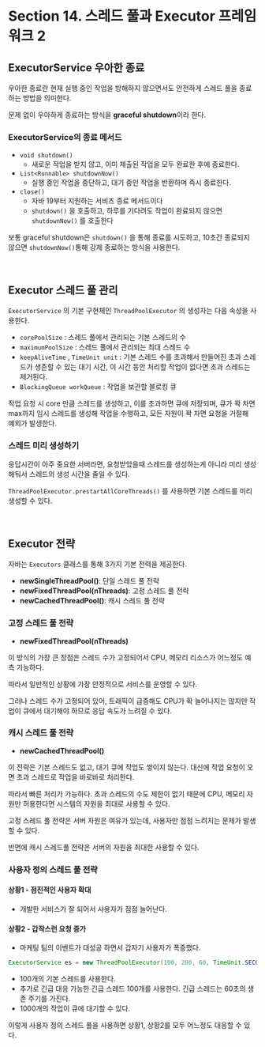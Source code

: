 # Section 14. 스레드 풀과 Executor 프레임워크 2

## ExecutorService 우아한 종료

우아한 종료란 현재 실행 중인 작업을 방해하지 않으면서도 안전하게 스레드 풀을 종료하는 방법을 의미한다.

문제 없이 우아하게 종료하는 방식을 **graceful shutdown**이라 한다.

### ExecutorService의 종료 메서드

- `void shutdown()`
    - 새로운 작업을 받지 않고, 이미 제출된 작업을 모두 완료한 후에 종료한다.
- `List<Runnable> shutdownNow()`
    - 실행 중인 작업을 중단하고, 대기 중인 작업을 반환하며 즉시 종료한다.
- `close()`
    - 자바 19부터 지원하는 서비즈 종료 메서드이다
    - `shutdown()` 을 호출하고, 하루를 기다려도 작업이 완료되지 않으면 `shutdownNow()` 를 호출한다

보통 graceful shutdown은 `shutdown()` 을 통해 종료를 시도하고, 10초간 종료되지 않으면 `shutdownNow()`통해 강제 종료하는 방식을 사용한다.

<br>

## Executor 스레드 풀 관리

`ExecutorService` 의 기본 구현체인 `ThreadPoolExecutor` 의 생성자는 다음 속성을 사용한다.

- `corePoolSize` : 스레드 풀에서 관리되는 기본 스레드의 수
- `maximumPoolSize` : 스레드 풀에서 관리되는 최대 스레드 수
- `keepAliveTime` , `TimeUnit unit` : 기본 스레드 수를 초과해서 만들어진 초과 스레드가 생존할 수 있는 대기 시간, 이 시간 동안 처리할 작업이 없다면 초과 스레드는 제거된다.
- `BlockingQueue workQueue` : 작업을 보관할 블로킹 큐

작업 요청 시 core 만큼 스레드를 생성하고, 이를 초과하면 큐에 저장되며, 큐가 꽉 차면 max까지 임시 스레드를 생성해 작업을 수행하고, 모든 자원이 꽉 차면 요청을 거절해 예외가 발생한다.

### 스레드 미리 생성하기

응답시간이 아주 중요한 서버라면, 요청받았을때 스레드를 생성하는게 아니라 미리 생성해둬서 스레드의 생성 시간을 줄일 수 있다.

`ThreadPoolExecutor.prestartAllCoreThreads()` 를 사용하면 기본 스레드를 미리 생성할 수 있다.

<br>

## Executor 전략

자바는 `Executors` 클래스를 통해 3가지 기본 전력을 제공한다.

- **newSingleThreadPool()**: 단일 스레드 풀 전략
- **newFixedThreadPool(nThreads)**: 고정 스레드 풀 전략
- **newCachedThreadPool()**: 캐시 스레드 풀 전략

### 고정 스레드 풀 전략

- **newFixedThreadPool(nThreads)**

이 방식의 가장 큰 장점은 스레드 수가 고정되어서 CPU, 메모리 리소스가 어느정도 예측 가능하다.

따라서 일반적인 상황에 가장 안정적으로 서비스를 운영할 수 있다.

그러나 스레드 수가 고정되어 있어, 트래픽이 급증해도 CPU가 확 늘어나지는 않지만 작업이 큐에서 대기해야 하므로 응답 속도가 느려질 수 있다.

### 캐시 스레드 풀 전략

- **newCachedThreadPool()**

이 전략은 기본 스레드도 없고, 대기 큐에 작업도 쌓이지 않는다. 대신에 작업 요청이 오면 초과 스레드로 작업을 바로바로 처리한다.

따라서 빠른 처리가 가능하다. 초과 스레드의 수도 제한이 없기 때문에 CPU, 메모리 자원만 허용한다면 시스템의 자원을 최대로 사용할 수 있다.

고정 스레드 풀 전략은 서버 자원은 여유가 있는데, 사용자만 점점 느려지는 문제가 발생할 수 있다. 

반면에 캐시 스레드풀 전략은 서버의 자원을 최대한 사용할 수 있다.

### 사용자 정의 스레드 풀 전략

#### 상황1 - 점진적인 사용자 확대

- 개발한 서비스가 잘 되어서 사용자가 점점 늘어난다.

#### 상황2 - 갑작스런 요청 증가

- 마케팅 팀의 이벤트가 대성공 하면서 갑자기 사용자가 폭증했다.

```java
ExecutorService es = new ThreadPoolExecutor(100, 200, 60, TimeUnit.SECONDS, new ArrayBlockingQueue<>(1000));
```

- 100개의 기본 스레드를 사용한다.
- 추가로 긴급 대응 가능한 긴급 스레드 100개를 사용한다. 긴급 스레드는 60초의 생존 주기를 가진다.
- 1000개의 작업이 큐에 대기할 수 있다.

이렇게 사용자 정의 스레드 풀을 사용하면 상황1, 상황2를 모두 어느정도 대응할 수 있다.
